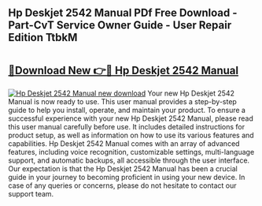 ## Hp Deskjet 2542 Manual PDf Free Download - Part-CvT Service Owner Guide - User Repair Edition TtbkM

# <h2><a href="http://bc36856.oget.top/?id=Hp+Deskjet+2542+Manual">🔗Download New 👉🔴 Hp Deskjet 2542 Manual</a></h2>

[![Hp Deskjet 2542 Manual new download](https://i.imgur.com/5g1atiW.png)](http://bc36856.oget.top/?id=Hp+Deskjet+2542+Manual)
Your new Hp Deskjet 2542 Manual is now ready to use. This user manual provides a step-by-step guide to help you install, operate, and maintain your product. To ensure a successful experience with your new Hp Deskjet 2542 Manual, please read this user manual carefully before use. It includes detailed instructions for product setup, as well as information on how to use its various features and capabilities. Hp Deskjet 2542 Manual comes with an array of advanced features, including voice recognition, customizable settings, multi-language support, and automatic backups, all accessible through the user interface. Our expectation is that the Hp Deskjet 2542 Manual has been a crucial guide in your journey to becoming proficient in using your new device. In case of any queries or concerns, please do not hesitate to contact our support team.
